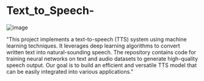 # Text_to_Speech-

![image](https://github.com/Rohitbachchhe17/Text_to_Speech-/assets/163370274/e54ba2e9-7d6a-4939-a73e-63c203ecee42)

"This project implements a text-to-speech (TTS) system using machine learning techniques. It leverages deep learning algorithms to convert written text into natural-sounding speech. The repository contains code for training neural networks on text and audio datasets to generate high-quality speech output. Our goal is to build an efficient and versatile TTS model that can be easily integrated into various applications."
